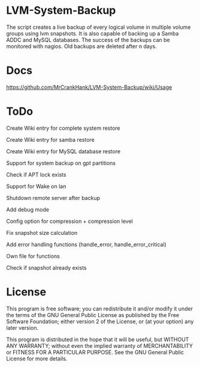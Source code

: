 LVM-System-Backup
=================

The script creates a live backup of every logical volume in multiple volume groups using lvm snapshots. It is also capable of backing up a Samba ADDC and MySQL databases. The success of the backups can be monitored with nagios. Old backups are deleted after n days.

Docs
=================
https://github.com/MrCrankHank/LVM-System-Backup/wiki/Usage

ToDo
=================
Create Wiki entry for complete system restore

Create Wiki entry for samba restore

Create Wiki entry for MySQL database restore

Support for system backup on gpt partitions

Check if APT lock exists

Support for Wake on lan

Shutdown remote server after backup

Add debug mode

Config option for compression + compression level

Fix snapshot size calculation

Add error handling functions (handle_error, handle_error_critical)

Own file for functions

Check if snapshot already exists

License
=================

This program is free software; you can redistribute it and/or modify it under the terms of the GNU General Public License as published by the Free Software Foundation; either version 2 of the License, or (at your option) any later version.

This program is distributed in the hope that it will be useful, but WITHOUT ANY WARRANTY; without even the implied warranty of MERCHANTABILITY or FITNESS FOR A PARTICULAR PURPOSE.  See the GNU General Public License for more details.
